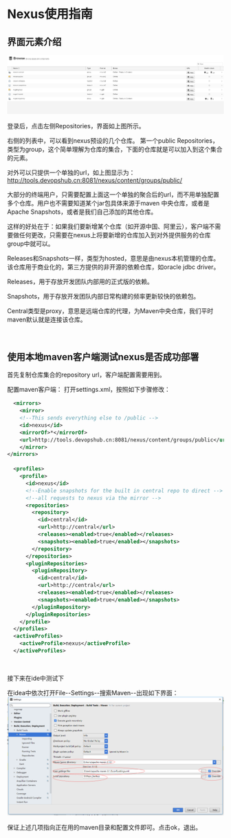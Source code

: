 # Nexus使用指南

## 界面元素介绍
![](../images/2020-02-26_8-52-36.png)

登录后，点击左侧Repositories，界面如上图所示。

右侧的列表中，可以看到nexus预设的几个仓库。
第一个public Repositories，类型为group，这个简单理解为仓库的集合，下面的仓库就是可以加入到这个集合的元素。

对外可以只提供一个单独的url，如上图显示为：http://tools.devopshub.cn:8081/nexus/content/groups/public/

大部分的终端用户，只需要配置上面这一个单独的聚合后的url，而不用单独配置多个仓库。用户也不需要知道某个jar包具体来源于maven 中央仓库，或者是Apache Snapshots，或者是我们自己添加的其他仓库。

这样的好处在于：如果我们要新增某个仓库（如开源中国、阿里云），客户端不需要做任何更改，只需要在nexus上将要新增的仓库加入到对外提供服务的仓库 group中就可以。

Releases和Snapshots一样，类型为hosted，意思是由nexus本机管理的仓库。该仓库用于商业化的，第三方提供的非开源的依赖仓库，如oracle jdbc driver。

Releases，用于存放开发团队内部用的正式版的依赖。

Snapshots，用于存放开发团队内部日常构建的频率更新较快的依赖包。

Central类型是proxy，意思是远端仓库的代理，为Maven中央仓库，我们平时maven默认就是连接该仓库。

 
## 使用本地maven客户端测试nexus是否成功部署

首先复制仓库集合的repository url，客户端配置需要用到。

配置maven客户端：
打开settings.xml，按照如下步骤修改：

```xml
  <mirrors>
    <mirror>
    <!--This sends everything else to /public -->
    <id>nexus</id>
    <mirrorOf>*</mirrorOf>
    <url>http://tools.devopshub.cn:8081/nexus/content/groups/public</url>
    </mirror>
</mirrors>

  <profiles>
    <profile>
      <id>nexus</id>
      <!--Enable snapshots for the built in central repo to direct -->
      <!--all requests to nexus via the mirror -->
      <repositories>
        <repository>
          <id>central</id>
          <url>http://central</url>
          <releases><enabled>true</enabled></releases>
          <snapshots><enabled>true</enabled></snapshots>
        </repository>
      </repositories>
      <pluginRepositories>
        <pluginRepository>
          <id>central</id>
          <url>http://central</url>
          <releases><enabled>true</enabled></releases>
          <snapshots><enabled>true</enabled></snapshots>
        </pluginRepository>
      </pluginRepositories>
    </profile>
  </profiles>
  <activeProfiles>
    <activeProfile>nexus</activeProfile>
  </activeProfiles>
```

 


接下来在ide中测试下

在idea中依次打开File--Settings--搜索Maven--出现如下界面：
![](../images/2020-02-26_9-03-57.png)

保证上述几项指向正在用的maven目录和配置文件即可。点击ok，退出。
 

